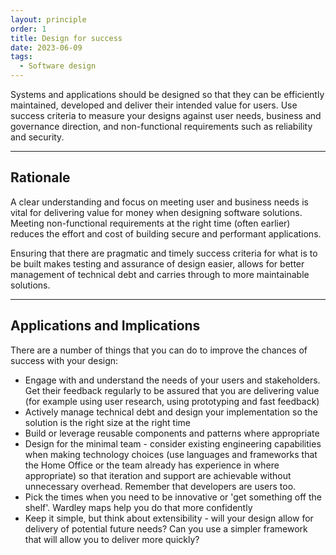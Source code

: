 ```yaml
---
layout: principle
order: 1
title: Design for success
date: 2023-06-09
tags:
  - Software design
---
```


Systems and applications should be designed so that they can be efficiently maintained, developed and deliver their intended value for users. Use success criteria to measure your designs against user needs, business and governance direction, and non-functional requirements such as reliability and security.

---

## Rationale

A clear understanding and focus on meeting user and business needs is vital for delivering value for money when designing software solutions. Meeting non-functional requirements at the right time (often earlier) reduces the effort and cost of building secure and performant applications.

Ensuring that there are pragmatic and timely success criteria for what is to be built makes testing and assurance of design easier, allows for better management of technical debt and carries through to more maintainable solutions.

---

## Applications and Implications

There are a number of things that you can do to improve the chances of success with your design:

- Engage with and understand the needs of your users and stakeholders. Get their feedback regularly to be assured that you are delivering value (for example using user research, using prototyping and fast feedback)
- Actively manage technical debt and design your implementation so the solution is the right size at the right time
- Build or leverage reusable components and patterns where appropriate
- Design for the minimal team - consider existing engineering capabilities when making technology choices (use languages and frameworks that the Home Office or the team already has experience in where appropriate) so that iteration and support are achievable without unnecessary overhead. Remember that developers are users too.
- Pick the times when you need to be innovative or 'get something off the shelf'. Wardley maps help you do that more confidently
- Keep it simple, but think about extensibility - will your design allow for delivery of potential future needs? Can you use a simpler framework that will allow you to deliver more quickly?
